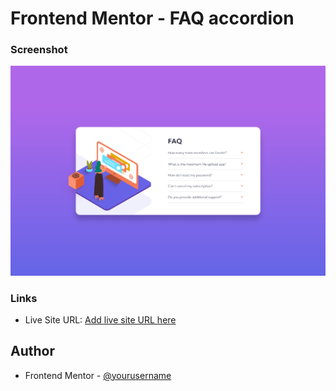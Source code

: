 # Frontend Mentor - FAQ accordion 

### Screenshot

![](/images/Captura.png)

### Links

- Live Site URL: [Add live site URL here](https://eloquent-speculoos-110008.netlify.app/)


## Author

- Frontend Mentor - [@yourusername](https://www.frontendmentor.io/profile/Eduardo347387)
